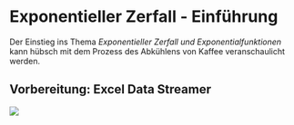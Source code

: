 # Exponentieller Zerfall - Einführung

Der Einstieg ins Thema *Exponentieller Zerfall und Exponentialfunktionen* kann hübsch mit dem Prozess des Abkühlens von Kaffee veranschaulicht werden.

## Vorbereitung: Excel Data Streamer

![](images/enable-data-streamer.gif)

